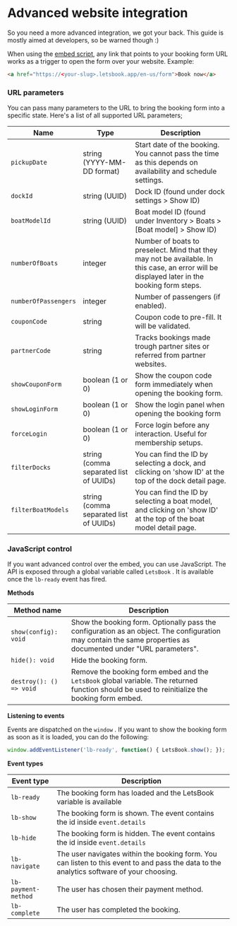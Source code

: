 # Advanced website integration

So you need a more advanced integration, we got your back. This guide is mostly aimed at developers, so be warned though :) 

When using the [embed script](./add-to-website.md), any link that points to your booking form URL works as a trigger to open the form over your website. Example: 
```html
<a href="https://<your-slug>.letsbook.app/en-us/form">Book now</a>
```

### URL parameters

You can pass many parameters to the URL to bring the booking form into a specific state. Here's a list of all supported URL parameters;

| Name                 | Type                                   | Description                                                                                                                                  |
|----------------------|----------------------------------------|----------------------------------------------------------------------------------------------------------------------------------------------|
| `pickupDate`         | string (YYYY-MM-DD format)             | Start date of the booking. You cannot pass the time as this depends on availability and schedule settings.                                   |
| `dockId`             | string (UUID)                          | Dock ID (found under dock settings > Show ID)                                                                                                |
| `boatModelId`        | string (UUID)                          | Boat model ID (found under Inventory > Boats > [Boat model] > Show ID)                                                                       |
| `numberOfBoats`      | integer                                | Number of boats to preselect. Mind that they may not be available. In this case, an error will be displayed later in the booking form steps. |
| `numberOfPassengers` | integer                                | Number of passengers (if enabled).                                                                                                           |
| `couponCode`         | string                                 | Coupon code to pre-fill. It will be validated.                                                                                               |
| `partnerCode`        | string                                 | Tracks bookings made trough partner sites or referred from partner websites.                                                                 |
| `showCouponForm`     | boolean (1 or 0)                       | Show the coupon code form immediately when opening the booking form.                                                                         |
| `showLoginForm`      | boolean (1 or 0)                       | Show the login panel when opening the booking form                                                                                           |
| `forceLogin`         | boolean (1 or 0)                       | Force login before any interaction. Useful for membership setups.                                                                            |
| `filterDocks`        | string (comma separated list of UUIDs) | You can find the ID by selecting a dock, and clicking on 'show ID' at the top of the dock detail page.                                       |
| `filterBoatModels`   | string (comma separated list of UUIDs) | You can find the ID by selecting a boat model, and clicking on 'show ID' at the top of the boat model detail page.                           |

### JavaScript control

If you want advanced control over the embed, you can use JavaScript. The API is exposed through a global variable called `LetsBook` . It is available once the `lb-ready` event has fired.

**Methods**

| Method name             | Description                                                                                                                                                    |
|-------------------------|----------------------------------------------------------------------------------------------------------------------------------------------------------------|
| `show(config): void`    | Show the booking form. Optionally pass the configuration as an object. The configuration may contain the same properties as documented under "URL parameters". |
| `hide(): void`          | Hide the booking form.                                                                                                                                         |
| `destroy(): () => void` | Remove the booking form embed and the `LetsBook` global variable. The returned function should be used to reinitialize the booking form embed.                 |

**Listening to events**

Events are dispatched on the `window` . If you want to show the booking form as soon as it is loaded, you can do the following:

```js
window.addEventListener('lb-ready', function() { LetsBook.show(); });
```

**Event types**

| Event type          | Description                                                                                                                               |
|---------------------|-------------------------------------------------------------------------------------------------------------------------------------------|
| `lb-ready`          | The booking form has loaded and the LetsBook variable is available                                                                        |
| `lb-show`           | The booking form is shown. The event contains the id inside `event.details`                                                               |
| `lb-hide`           | The booking form is hidden. The event contains the id inside `event.details`                                                              |
| `lb-navigate`       | The user navigates within the booking form. You can listen to this event to and pass the data to the analytics software of your choosing. |
| `lb-payment-method` | The user has chosen their payment method.                                                                                                 |
| `lb-complete`       | The user has completed the booking.                                                                                                       |